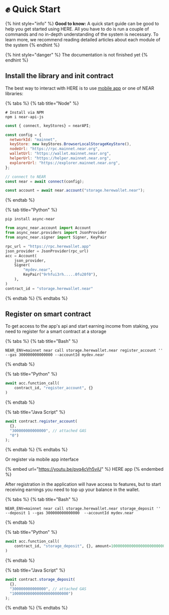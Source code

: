 # ✊ Quick Start

{% hint style="info" %}
**Good to know:** A quick start guide can be good to help you get started using HERE. All you have to do is run a couple of commands and no in-depth understanding of the system is necessary. To learn more, we recommend reading detailed articles about each module of the system
{% endhint %}

{% hint style="danger" %}
The documentation is not finished yet
{% endhint %}

## Install the library and init contract

The best way to interact with HERE is to use [mobile app](https://app.gitbook.com/u/9gJ3V4izZldsrtFmd1sLnd8UrWQ2) or one of NEAR libraries:

{% tabs %}
{% tab title="Node" %}
```
# Install via NPM
npm i near-api-js
```

```javascript
const { connect, keyStores} = nearAPI;

const config = {
  networkId: "mainnet",
  keyStore: new keyStores.BrowserLocalStorageKeyStore(),
  nodeUrl: "https://rpc.mainnet.near.org",
  walletUrl: "https://wallet.mainnet.near.org",
  helperUrl: "https://helper.mainnet.near.org",
  explorerUrl: "https://explorer.mainnet.near.org",
};

// connect to NEAR
const near = await connect(config);

const account = await near.account("storage.herewallet.near");
```
{% endtab %}

{% tab title="Python" %}
```
pip install async-near
```

```python
from async_near.account import Account
from async_near.providers import JsonProvider
from async_near.signer import Signer, KeyPair

rpc_url = "https://rpc.herewallet.app"
json_provider = JsonProvider(rpc_url)
acc = Account(
    json_provider,
    Signer(
        "mydev.near",
        KeyPair("9rhfui3rh.....0fu20f0"),
    ),
)
contract_id = "storage.herewallet.near"
```
{% endtab %}
{% endtabs %}

## Register on smart contract

To get access to the app's api and start earning income from staking, you need to register for a smart contract at a storage

{% tabs %}
{% tab title="Bash" %}
```
NEAR_ENV=mainnet near call storage.herewallet.near register_account '' --gas 300000000000000 --accountId mydev.near 
```
{% endtab %}

{% tab title="Python" %}
```python
await acc.function_call(
    contract_id, "register_account", {}
)
```
{% endtab %}

{% tab title="Java Script" %}
```javascript
await contract.register_account(
  {},
  "300000000000000", // attached GAS
  "0")
);
```
{% endtab %}
{% endtabs %}

Or register via mobile app interface

{% embed url="https://youtu.be/pvq4cVh5viU" %}
HERE app
{% endembed %}

After registration in the application will have access to features, but to start receiving earnings you need to top up your balance in the wallet.

{% tabs %}
{% tab title="Bash" %}
```
NEAR_ENV=mainnet near call storage.herewallet.near storage_deposit '' --deposit 1 --gas 300000000000000  --accountId mydev.near 
```
{% endtab %}

{% tab title="Python" %}
```python
await acc.function_call(
    contract_id, "storage_deposit", {}, amount=1000000000000000000000000
)
```
{% endtab %}

{% tab title="Java Script" %}
```javascript
await contract.storage_deposit(
  {},
  "300000000000000", // attached GAS
  "1000000000000000000000000")
);
```
{% endtab %}
{% endtabs %}
